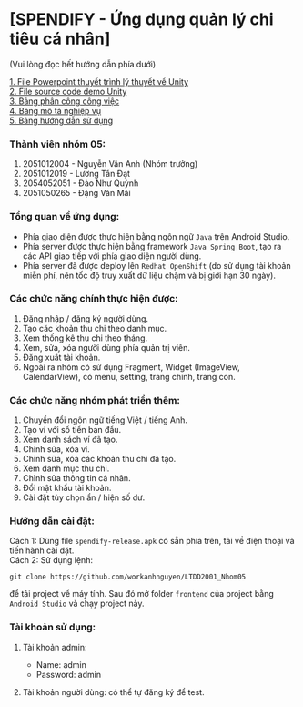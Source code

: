 # [SPENDIFY - Ứng dụng quản lý chi tiêu cá nhân]
(Vui lòng đọc hết hướng dẫn phía dưới)

[1. File Powerpoint thuyết trình lý thuyết về Unity](https://docs.google.com/presentation/d/1UUyWsMAs5fLb2D5b0yy8Mn1Rzwoj9ItZ/edit?usp=sharing&ouid=105580800192484285399&rtpof=true&sd=true)  
[2. File source code demo Unity](https://drive.google.com/file/d/16vFJj-8d03AWuxB5CLFMipxQZ7gQpnAd/view?usp=drive_link)  
[3. Bảng phân công công việc](https://drive.google.com/file/d/1TVM0gVLT_IQbITkYu2gaJbSp8OVGBGGA/view?usp=sharing)  
[4. Bảng mô tả nghiệp vụ](https://drive.google.com/file/d/1v2dclUJrE9YvEnkuOxuNrhoJz1e9lY2v/view?usp=sharing)  
[5. Bảng hướng dẫn sử dụng](https://drive.google.com/file/d/17tcACXfLb0eQnYpDgBWnO2EB4IIFEGZ7/view?usp=sharing)  

### Thành viên nhóm 05:
1. 2051012004 - Nguyễn Vân Anh (Nhóm trưởng)  
2. 2051012019 - Lương Tấn Đạt  
3. 2054052051 - Đào Như Quỳnh  
4. 2051050265 - Đặng Văn Mãi

### Tổng quan về ứng dụng:
* Phía giao diện được thực hiện bằng ngôn ngữ `Java` trên Android Studio.
* Phía server được thực hiện bằng framework `Java Spring Boot`, tạo ra các API giao tiếp với phía giao diện người dùng.
* Phía server đã được deploy lên `Redhat OpenShift` (do sử dụng tài khoản miễn phí, nên tốc độ truy xuất dữ liệu chậm và bị giới hạn 30 ngày).

### Các chức năng chính thực hiện được:
1. Đăng nhập / đăng ký người dùng.
2. Tạo các khoản thu chi theo danh mục.
3. Xem thống kê thu chi theo tháng.
4. Xem, sửa, xóa người dùng phía quản trị viên.
5. Đăng xuất tài khoản.
6. Ngoài ra nhóm có sử dụng Fragment, Widget (ImageView, CalendarView), có menu, setting, trang chính, trang con.

### Các chức năng nhóm phát triển thêm:
1. Chuyển đổi ngôn ngữ tiếng Việt / tiếng Anh.
2. Tạo ví với số tiền ban đầu.
3. Xem danh sách ví đã tạo.
4. Chỉnh sửa, xóa ví.
5. Chỉnh sửa, xóa các khoản thu chi đã tạo.
6. Xem danh mục thu chi.
7. Chỉnh sửa thông tin cá nhân.
8. Đổi mật khẩu tài khoản.
9. Cài đặt tùy chọn ẩn / hiện số dư.

### Hướng dẫn cài đặt:
Cách 1: Dùng file `spendify-release.apk` có sẵn phía trên, tải về điện thoại và tiến hành cài đặt.  
Cách 2: Sử dụng lệnh:

	git clone https://github.com/workanhnguyen/LTDD2001_Nhom05

để tải project về máy tính. Sau đó mở folder `frontend` của project bằng `Android Studio` và chạy project này.

### Tài khoản sử dụng:
1. Tài khoản admin:
   * Name: admin
   * Password: admin
  
2. Tài khoản người dùng: có thể tự đăng ký để test.
